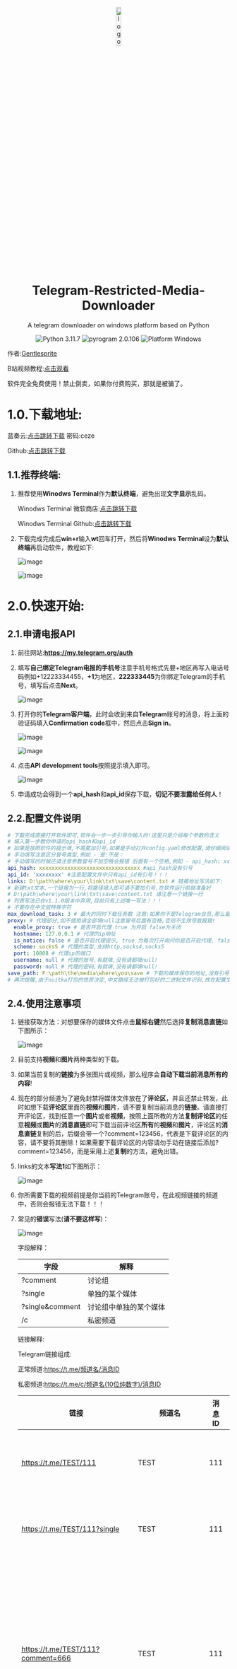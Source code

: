 <p align="center">
  <img width="15%" align="center" src="https://github.com/Gentlesprite/Telegram-Restricted-Media-Downloader/blob/main/res/logo.png" alt="logo">
</p>
  <h1 align="center">
  Telegram-Restricted-Media-Downloader
</h1>
<p align="center">
</p>
<p align="center">
  A telegram downloader on windows platform based on Python
</p>
<p align="center">
  <a style="text-decoration:none">
    <img src="https://img.shields.io/badge/Python-3.11.7-blue.svg?color=00B16A" alt="Python 3.11.7"/>
  </a>
  <a style="text-decoration:none">
    <img src="https://img.shields.io/badge/pyrogram-2.0.106-blue.svg?color=00B16A" alt="pyrogram 2.0.106"/>
  </a>
  <a style="text-decoration:none">
    <img src="https://img.shields.io/badge/Platform-Windows%20-blue?color=00B16A" alt="Platform Windows"/>
  </a>
</p>


作者:[Gentlesprite](https://github.com/Gentlesprite)

B站视频教程:[点击观看](https://www.bilibili.com/video/BV1nCp8evEwv)

软件完全免费使用！禁止倒卖，如果你付费购买，那就是被骗了。



# 1.0.下载地址:

蓝奏云:[点击跳转下载](https://wwgr.lanzn.com/b0fopovuf) 密码:ceze

Github:[点击跳转下载](https://github.com/Gentlesprite/Telegram-Restricted-Media-Downloader/releases)

## 1.1.推荐终端:

1. 推荐使用**Winodws Terminal**作为**默认终端**，避免出现**文字显示**乱码。

   Winodws Terminal 微软商店:[点击跳转下载](https://apps.microsoft.com/detail/9n0dx20hk701?launch=true&mode=full&hl=zh-cn&gl=cn&ocid=bingwebsearch)

   Winodws Terminal Github:[点击跳转下载](https://github.com/microsoft/terminal/releases)

2. 下载完成完成后**win+r**输入**wt**回车打开，然后将**Winodws Terminal**设为**默认终端**再启动软件，教程如下:

   ![image](https://github.com/Gentlesprite/Telegram-Restricted-Media-Downloader/blob/main/res/1_1_1.png)

   ![image](https://github.com/Gentlesprite/Telegram-Restricted-Media-Downloader/blob/main/res/1_1_2.png)

# 2.0.快速开始:

## 2.1.申请电报API

1. 前往网站:**https://my.telegram.org/auth**

   

2. 填写**自己绑定Telegram电报的手机号**注意手机号格式先要+地区再写入电话号码例如+12223334455，**+1**为地区，**222333445**为你绑定Telegram的手机号，填写后点击**Next**。

   ![image](https://github.com/Gentlesprite/Telegram-Restricted-Media-Downloader/blob/main/res/2_1_1.png)

   

3. 打开你的**Telegram客户端**，此时会收到来自**Telegram**账号的消息，将上面的验证码填入**Confirmation code**框中，然后点击**Sign in**。

   ![image](https://github.com/Gentlesprite/Telegram-Restricted-Media-Downloader/blob/main/res/2_1_2.png)

   ![image](https://github.com/Gentlesprite/Telegram-Restricted-Media-Downloader/blob/main/res/2_1_3.png)

   

4. 点击**API development tools**按照提示填入即可。

   ![image](https://github.com/Gentlesprite/Telegram-Restricted-Media-Downloader/blob/main/res/2_1_4.png)

   

5. 申请成功会得到一个**api_hash**和**api_id**保存下载，**切记不要泄露给任何人**！

## 2.2.配置文件说明

```yaml
# 下载完成直接打开软件即可,软件会一步一步引导你输入的!这里只是介绍每个参数的含义
# 填入第一步教你申请的api_hash和api_id
# 如果是按照软件的提示填,不需要加引号,如果是手动打开config.yaml修改配置,请仔细阅读下面内容
# 手动填写注意区分冒号类型,例如 - 是:不是：
# 手动填写的时候还请注意参数冒号不加空格会报错 后面有一个空格,例如 - api_hash: xxx而不是api_hash:xxx
api_hash: xxxxxxxxxxxxxxxxxxxxxxxxxxxxxxxx #api_hash没有引号
api_id: 'xxxxxxxx' #注意配置文件中只有api_id有引号！！！
links: D:\path\where\your\link\txt\save\content.txt # 链接地址写法如下:
# 新建txt文本,一个链接为一行,将路径填入即可请不要加引号,在软件运行前就准备好
# D:\path\where\your\link\txt\save\content.txt 请注意一个链接一行
# 列表写法已在v1.1.0版本中弃用,目前只有上述唯一写法！！！
# 不要存在中文或特殊字符
max_download_task: 3 # 最大的同时下载任务数 注意:如果你不是Telegram会员,那么最大同时下载数只有1
proxy: # 代理部分,如不使用请全部填null注意冒号后面有空格,否则不生效导致报错!
  enable_proxy: true # 是否开启代理 true 为开启 false为关闭
  hostname: 127.0.0.1 # 代理的ip地址
  is_notice: false # 是否开启代理提示, true 为每次打开询问你是否开启代理, false则为关闭
  scheme: socks5 # 代理的类型,支持http,socks4,socks5
  port: 10808 # 代理ip的端口
  username: null # 代理的账号,有就填,没有请都填null!
  password: null # 代理的密码,有就填,没有请都填null!
save_path: F:\path\the\media\where\you\save # 下载的媒体保存的地址,没有引号,不要存在中文或特殊字符
# 再次提醒,由于nuitka打包的性质决定,中文路径无法被打包好的二进制文件识别,故在配置文件时无论是链接路径还是媒体保存路径都请使用英文命名。
```

## 2.4.**使用注意事项**

1. 链接获取方法：对想要保存的媒体文件点击**鼠标右键**然后选择**复制消息直链**如下图所示：

   ![image](https://github.com/Gentlesprite/Telegram-Restricted-Media-Downloader/blob/main/res/2_4_1.png)

2. 目前支持**视频**和**图片**两种类型的下载。

3. 如果当前复制的**链接**为多张图片或视频，那么程序会**自动下载当前消息所有的内容**!

4. 现在的部分频道为了避免封禁将媒体文件放在了**评论区**，并且还禁止转发，此时如想下载**评论区**里面的**视频**和**图片**，请不要复制当前消息的**链接**。请直接打开评论区，找到任意一个**图片**或者**视频**，按照上面所教的方法**复制评论区**的任意**视频**或**图片**的**消息直链**即可下载当前评论区**所有**的**视频**和**图片**，评论区的**消息直链**复制的后，后缀会带一个?comment=123456，代表是下载评论区的内容，请不要将其删除！如果需要下载评论区的内容请勿手动在链接后添加?comment=123456，而是采用上述**复制**的方法，避免出错。

5. links的文本**写法1**如下图所示：

   ![image](https://github.com/Gentlesprite/Telegram-Restricted-Media-Downloader/blob/main/res/2_4_2.png)

6. 你所需要下载的视频前提是你当前的Telegram账号，在此视频链接的频道中，否则会报错无法下载！！！

7. 常见的**错误**写法(**请不要这样写**)：

   ![image](https://github.com/Gentlesprite/Telegram-Restricted-Media-Downloader/blob/main/res/2_4_3.png)

   字段解释：

   | 字段              | 解释          |
   |-----------------|-------------|
   | ?comment        | 讨论组         |
   | ?single         | 单独的某个媒体     |
   | ?single&comment | 讨论组中单独的某个媒体 |
   | /c              | 私密频道        |
   
   链接解释:
   
   Telegram链接组成:
   
   正常频道:https://t.me/频道名/消息ID
   
   私密频道:https://t.me/c/频道名(10位纯数字)/消息ID
   
   | 链接                                       | 频道名 | 消息ID | 解释                                           |
   |------------------------------------------| ------ |------|----------------------------------------------|
   | https://t.me/TEST/111                    | TEST   | 111  | 下载该链接的**所有视频图片**                             |
   | https://t.me/TEST/111?single             | TEST   | 111  | 下载该链接的**所有视频图片**                             |
   | https://t.me/TEST/111?comment=666        | TEST   | 111  | 下载该链接的**视频图片**的同时，下载该链接下方的**讨论组**的**所有视频图片** |
   | https://t.me/TEST/111?single&comment=666 | TEST   | 111  | 下载该链接的**视频图片**的同时，下载该链接下方的**讨论组**的**所有视频图片** |
   | https://t.me/c/1111111111/666            | -1001111111111   | 666  | 下载该**私密频道**链接的所有视频图片                         |
   
   上述表格的**频道名**和**消息ID**都是**相同的**，这就代表的**重复链接**，**不要这样写**。
   
   原因：注意图片中**红框**的内容结合上述表格，你会发现?comment，?single和?single&comment**前面的内容**都是**一模一样**的，这代表这是**同样的一个链接**，如果需要**同时下载评论区和原本链接的内容**，只需填这**一个链接**即可**全部下载**。报错的原因是因为?comment链接本身就会下载全部内容，若此时再添加一个**前缀完全相同**的**没有带?comment的链接**，就会导致**这条链接的内容**被下载了**两次**，如果**上一次**的任务还没下载完，**同样的链接**的下载任务再一次地被添加进去了，就会导致下载报错。 
   
   如果你并非是想下载**评论区**中的内容，而只是**该链接的内容**。
   
   写法如下:
   
   正常频道:https://t.me/xxx/111

   私密频道:https://t.me/c/xxxxxxxxxx/111
   
   注意这样写就**不会下载评论区**的内容了!链接中如果带?single或?single&comment字段，不用管，**直接复制**进来，程序会为你下载该链接的**所有内容**！

# 3.0.在生产环境中运行

```bash
git clone https://github.com/Gentlesprite/Telegram-Restricted-Media-Downloader.git
cd Telegram-Restricted-Media-Downloader
pip install -r requirements.txt
python main.py
```



# 4.0.联系作者:

  Telegram交流群:[点击加入](https://t.me/+6KKA-buFaixmNTE1)

  Telegram:@Gentlesprite

  邮箱:Gentlesprite@163.com

# 5.0.支持作者:

![image](https://github.com/Gentlesprite/Telegram-Restricted-Media-Downloader/blob/main/res/pay.png)